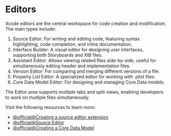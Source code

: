 # Editors

Xcode editors are the central workspace for code creation and modification. The main types include:

1. Source Editor: For writing and editing code, featuring syntax highlighting, code completion, and inline documentation.
2. Interface Builder: A visual editor for designing user interfaces, supporting both Storyboards and XIB files.
3. Assistant Editor: Allows viewing related files side-by-side, useful for simultaneously editing header and implementation files.
4. Version Editor: For comparing and merging different versions of a file.
5. Property List Editor: A specialized editor for working with .plist files.
6. Core Data Model Editor: For designing and managing Core Data models.

The Editor area supports multiple tabs and split views, enabling developers to work on multiple files simultaneously.

Visit the following resources to learn more:

- [@official@Creating a source editor extension](https://developer.apple.com/documentation/xcodekit/creating-a-source-editor-extension)
- [@official@Source Editor](https://developer.apple.com/documentation/xcode/source-editor)
- [@official@Creating a Core Data Model](https://developer.apple.com/documentation/coredata/creating_a_core_data_model)